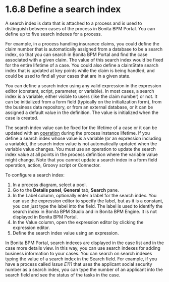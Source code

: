 # 1.6.8 Define a search index

A search index is data that is attached to a process and is used to distinguish between cases of the process in Bonita BPM Portal. You can define up to five search indexes for a process.

For example, in a process handling insurance claims, you could define the claim number that is automatically assigned from a database to be a search index, so that you can 
search in Bonita BPM Portal and find the case associated with a given claim. 
The value of this search index would be fixed for the entire lifetime of a case. You could also define a claimState search index that is updated at key points while the claim is being handled, 
and could be used to find all your cases that are in a given state.

You can define a search index using any valid expression in the expression editor (constant, script, parameter, or variable). 
In most cases, a search index is a variable, either visible to users (like the claim number) or not. It can be initialized from a form field (typically on the initialization form), from the business data repository, or from an external database, 
or it can be assigned a default 
value in the definition. The value is initialized when the case is created.

The search index value can be fixed for the lifetime of a case or it can be updated with an [operation](/operations.html) during the process instance lifetime. 
If you define a search index whose value is a variable (or an expression including a variable), the search index value is not automatically updated when the variable value changes. 
You must use an operation to update the search index value at all points in the process definition where the variable value might change. 
Note that you cannot update a search index in a form field operation, action, Groovy script or Connector.

To configure a search index:

1. In a process diagram, select a pool.
2. Go to the **Details panel**, **General** tab, **Search** pane.
3. In the Label column, optionally enter a label for the search index. You can use the expression editor to specify the label, but as it is a constant, you can just type the label into the field. 
The label is used to identify the search index in Bonita BPM Studio and in Bonita BPM Engine. It is not displayed in Bonita BPM Portal.
4. In the Value column, open the expression editor by clicking the expression editor.
5. Define the search index value using an expression.

In Bonita BPM Portal, search indexes are displayed in the case list and in the case more details view. In this way, you can use search indexes for adding business information to your cases. 
You can search on search indexes typing the value of a search index in the Search field. For example, if you have a process called _Issue E111_ that uses the applicant
social security number as a search index, you can type the number of an applicant into the search field and see the status of the tasks in the case.